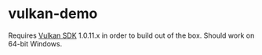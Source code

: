 # vulkan-demo
Requires [Vulkan SDK](https://vulkan.lunarg.com/) 1.0.11.x in order to build out of the box.
Should work on 64-bit Windows.
